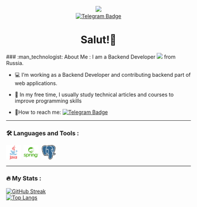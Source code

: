 <div id="header" align="center">
  <img src="https://media.giphy.com/media/Q8xuJjjxQHHJdHn7gJ/giphy.gif" width="200"/>
  <div id="badges" align="center">
    <a href="https://t.me/baixa_max">
      <img src="https://img.shields.io/badge/Telegram-blue?style=for-the-badge&logo=telegram&logoColor=white" alt="Telegram Badge"/>
    </a>
  </div>

  <h1 align="center">
    Salut!👻 
  </h1>
</div>

<div id="content">
  ### :man_technologist: About Me :
  I am a Backend Developer <img src="https://media.giphy.com/media/se6QSoA9i3SnuqOBrm/giphy.gif" width="30"> from Russia.
  
  - 💻 I’m working as a Backend Developer and contributing backend part of web applications.

  - 👾 In my free time, I usually study technical articles and courses to improve programming skills 

  - 👜How to reach me: [![Telegram Badge](https://img.shields.io/badge/Telegram-blue?style=flat&logo=Telegram&logoColor=white)](t.me/baixa_max)
</div>

---
### :hammer_and_wrench: Languages and Tools :
  
<div>
  <img src="https://github.com/devicons/devicon/blob/master/icons/java/java-original-wordmark.svg" title="Java" alt="Java" width="40" height="40"/>&nbsp;
  <img src="https://github.com/devicons/devicon/blob/master/icons/spring/spring-original-wordmark.svg" title="Spring" alt="Spring" width="40" height="40"/>&nbsp;
  <img src="https://github.com/devicons/devicon/blob/master/icons/postgresql/postgresql-original.svg" title="PostgreSQL" **alt="PostgreSQL" width="40" height="40"/>
</div>


---
### :fire: My Stats :
[![GitHub Streak](http://github-readme-streak-stats.herokuapp.com?user=baixa&theme=dark&date_format=M%20j%5B%2C%20Y%5D)](https://git.io/streak-stats)<br>
[![Top Langs](https://github-readme-stats.vercel.app/api/top-langs/?username=baixa&theme=dark&hide=css,html,hack,scss)](https://github.com/anuraghazra/github-readme-stats)
